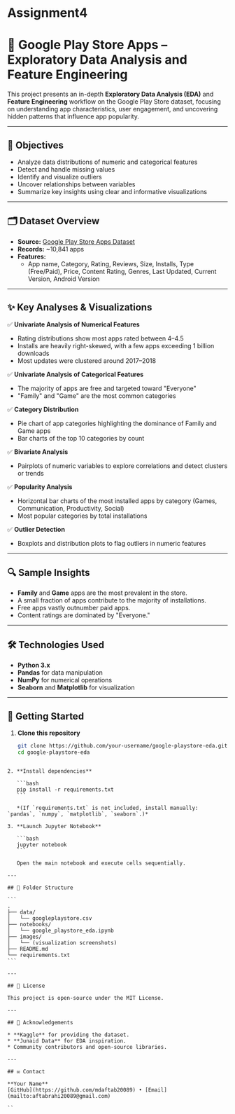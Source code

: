 # Assignment4

# 📱 Google Play Store Apps – Exploratory Data Analysis and Feature Engineering

This project presents an in-depth **Exploratory Data Analysis (EDA)** and **Feature Engineering** workflow on the Google Play Store dataset, focusing on understanding app characteristics, user engagement, and uncovering hidden patterns that influence app popularity.

---

## 🎯 Objectives

- Analyze data distributions of numeric and categorical features
- Detect and handle missing values
- Identify and visualize outliers
- Uncover relationships between variables
- Summarize key insights using clear and informative visualizations

---

## 🗂️ Dataset Overview

- **Source:** [Google Play Store Apps Dataset](https://www.kaggle.com/lava18/google-play-store-apps)
- **Records:** ~10,841 apps
- **Features:**
  - App name, Category, Rating, Reviews, Size, Installs, Type (Free/Paid), Price, Content Rating, Genres, Last Updated, Current Version, Android Version

---

## ✨ Key Analyses & Visualizations

✅ **Univariate Analysis of Numerical Features**
- Rating distributions show most apps rated between 4–4.5
- Installs are heavily right-skewed, with a few apps exceeding 1 billion downloads
- Most updates were clustered around 2017–2018

✅ **Univariate Analysis of Categorical Features**
- The majority of apps are free and targeted toward "Everyone"
- "Family" and "Game" are the most common categories

✅ **Category Distribution**
- Pie chart of app categories highlighting the dominance of Family and Game apps
- Bar charts of the top 10 categories by count

✅ **Bivariate Analysis**
- Pairplots of numeric variables to explore correlations and detect clusters or trends

✅ **Popularity Analysis**
- Horizontal bar charts of the most installed apps by category (Games, Communication, Productivity, Social)
- Most popular categories by total installations

✅ **Outlier Detection**
- Boxplots and distribution plots to flag outliers in numeric features

---

## 🔍 Sample Insights

- **Family** and **Game** apps are the most prevalent in the store.
- A small fraction of apps contribute to the majority of installations.
- Free apps vastly outnumber paid apps.
- Content ratings are dominated by "Everyone."

---

## 🛠️ Technologies Used

- **Python 3.x**
- **Pandas** for data manipulation
- **NumPy** for numerical operations
- **Seaborn** and **Matplotlib** for visualization

---

## 🚀 Getting Started

1. **Clone this repository**
   ```bash
   git clone https://github.com/your-username/google-playstore-eda.git
   cd google-playstore-eda
````

2. **Install dependencies**

   ```bash
   pip install -r requirements.txt
   ```

   *(If `requirements.txt` is not included, install manually: `pandas`, `numpy`, `matplotlib`, `seaborn`.)*

3. **Launch Jupyter Notebook**

   ```bash
   jupyter notebook
   ```

   Open the main notebook and execute cells sequentially.

---

## 📂 Folder Structure

```
.
├── data/
│   └── googleplaystore.csv
├── notebooks/
│   └── google_playstore_eda.ipynb
├── images/
│   └── (visualization screenshots)
├── README.md
└── requirements.txt
```

---

## 📄 License

This project is open-source under the MIT License.

---

## 🙏 Acknowledgements

* **Kaggle** for providing the dataset.
* **Junaid Data** for EDA inspiration.
* Community contributors and open-source libraries.

---

## ✉️ Contact

**Your Name**
[GitHub](https://github.com/mdaftab20089) • [Email](mailto:aftabrahi20089@gmail.com)

``
